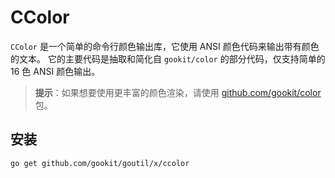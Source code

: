 # CColor

`CColor` 是一个简单的命令行颜色输出库，它使用 ANSI 颜色代码来输出带有颜色的文本。
它的主要代码是抽取和简化自 `gookit/color` 的部分代码，仅支持简单的 16 色 ANSI 颜色输出。

> **提示**：如果想要使用更丰富的颜色渲染，请使用 [github.com/gookit/color](https://github.com/gookit/color) 包。

## 安装

```bash
go get github.com/gookit/goutil/x/ccolor
```
